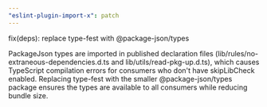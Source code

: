 ```yaml
---
"eslint-plugin-import-x": patch
---
```


fix(deps): replace type-fest with @package-json/types

PackageJson types are imported in published declaration files (lib/rules/no-extraneous-dependencies.d.ts and lib/utils/read-pkg-up.d.ts), which causes TypeScript compilation errors for consumers who don't have skipLibCheck enabled. Replacing type-fest with the smaller @package-json/types package ensures the types are available to all consumers while reducing bundle size.
